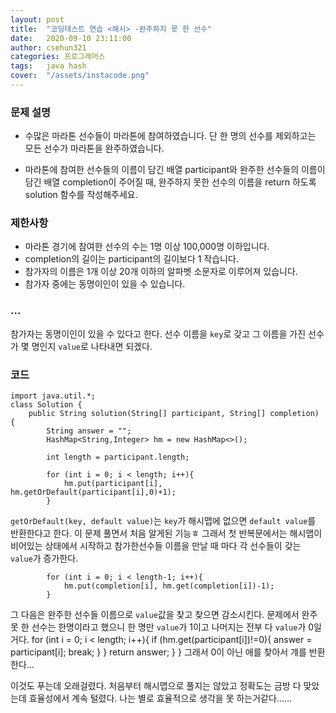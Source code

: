 ```yaml
---
layout: post
title:  "코딩테스트 연습 <해시> -완주하지 못 한 선수"
date:   2020-09-10 23:11:00
author: csehun321
categories: 프로그래머스
tags:	java hash
cover:  "/assets/instacode.png"
---
```

### 문제 설명
- 수많은 마라톤 선수들이 마라톤에 참여하였습니다. 단 한 명의 선수를 제외하고는 모든 선수가 마라톤을 완주하였습니다.

- 마라톤에 참여한 선수들의 이름이 담긴 배열 participant와 완주한 선수들의 이름이 담긴 배열 completion이 주어질 때, 완주하지 못한 선수의 이름을 return 하도록 solution 함수를 작성해주세요.

### 제한사항
- 마라톤 경기에 참여한 선수의 수는 1명 이상 100,000명 이하입니다.
- completion의 길이는 participant의 길이보다 1 작습니다.
- 참가자의 이름은 1개 이상 20개 이하의 알파벳 소문자로 이루어져 있습니다.
- 참가자 중에는 동명이인이 있을 수 있습니다.

### ...
 참가자는 동명이인이 있을 수 있다고 한다. 선수 이름을 `key`로 갖고 그 이름을 가진 선수가 몇 명인지 `value`로 나타내면 되겠다.

### 코드
    import java.util.*;
    class Solution {
        public String solution(String[] participant, String[] completion) {
            String answer = "";
            HashMap<String,Integer> hm = new HashMap<>();

            int length = participant.length;

            for (int i = 0; i < length; i++){
                hm.put(participant[i], hm.getOrDefault(participant[i],0)+1);
            }

`getOrDefault(key, default value)`는 `key`가 해시맵에 없으면 `default value`를 반환한다고 한다. 이 문제 풀면서 처음 알게된 기능ㅎ
그래서 첫 반복문에서는 해시맵이 비어있는 상태에서 시작하고 참가한선수들 이름을 만날 때 마다 각 선수들이 갖는 `value`가 증가한다.

            for (int i = 0; i < length-1; i++){
                hm.put(completion[i], hm.get(completion[i])-1);
            }
그 다음은 완주한 선수들 이름으로 `value`값을 찾고 찾으면 감소시킨다. 문제에서 완주 못 한 선수는 한명이라고 했으니
한 명만 `value`가 1이고 나머지는 전부 다 `value`가 0일거다.
            for (int i = 0; i < length; i++){
                if (hm.get(participant[i])!=0){
                    answer = participant[i];
                    break;
                }
            }
            return answer;
        }
    }
그래서 0이 아닌 애를 찾아서 걔를 반환한다...

이것도 푸는데 오래걸렸다. 처음부터 해시맵으로 풀지는 않았고 정확도는 금방 다 맞았는데 효율성에서 계속 털렸다.
나는 별로 효율적으로 생각을 못 하는거같다......
